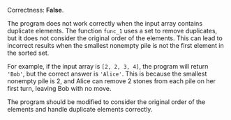 Correctness: **False**.

The program does not work correctly when the input array contains duplicate elements. The function `func_1` uses a set to remove duplicates, but it does not consider the original order of the elements. This can lead to incorrect results when the smallest nonempty pile is not the first element in the sorted set.

For example, if the input array is `[2, 2, 3, 4]`, the program will return `'Bob'`, but the correct answer is `'Alice'`. This is because the smallest nonempty pile is 2, and Alice can remove 2 stones from each pile on her first turn, leaving Bob with no move.

The program should be modified to consider the original order of the elements and handle duplicate elements correctly.